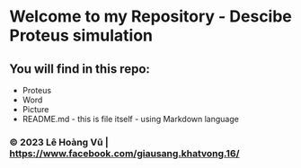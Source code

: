 # Welcome to my Repository - Descibe Proteus simulation

## You will find in this repo:

* Proteus
* Word
* Picture
* README.md - this is file itself - using Markdown language

### © 2023 Lê Hoàng Vũ | https://www.facebook.com/giausang.khatvong.16/